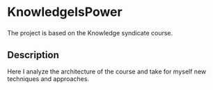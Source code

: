 <h1>
KnowledgeIsPower
</h1>
 
###
The project is based on the Knowledge syndicate course.

## Description
Here I analyze the architecture of the course and take for myself new techniques and approaches.
